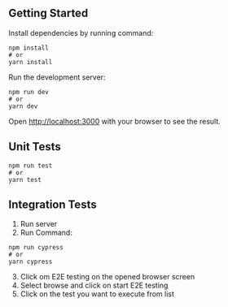 ## Getting Started

Install dependencies by running command:
```
npm install
# or
yarn install
```

Run the development server:
```
npm run dev
# or
yarn dev
```

Open [http://localhost:3000](http://localhost:3000) with your browser to see the result.

## Unit Tests

```
npm run test
# or
yarn test
```

## Integration Tests
1. Run server
2. Run Command:
```
npm run cypress
# or
yarn cypress
```

3. Click om E2E testing on the opened browser screen
4. Select browse and click on start E2E testing
5. Click on the test you want to execute from list
